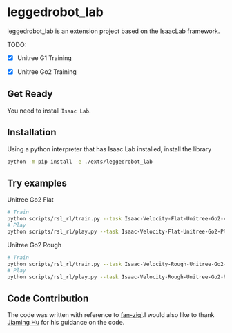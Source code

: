 # leggedrobot_lab

leggedrobot_lab is an extension project based on the IsaacLab framework. 

TODO:
- [x] Unitree G1 Training
- [x] Unitree Go2 Training



## Get Ready

You need to install `Isaac Lab`.

## Installation

Using a python interpreter that has Isaac Lab installed, install the library

```bash
python -m pip install -e ./exts/leggedrobot_lab
```

## Try examples

Unitree Go2 Flat

```bash
# Train
python scripts/rsl_rl/train.py --task Isaac-Velocity-Flat-Unitree-Go2-v0 --headless
# Play
python scripts/rsl_rl/play.py --task Isaac-Velocity-Flat-Unitree-Go2-Play-v0
```

Unitree Go2 Rough

```bash
# Train
python scripts/rsl_rl/train.py --task Isaac-Velocity-Rough-Unitree-Go2-v0 --headless
# Play
python scripts/rsl_rl/play.py --task Isaac-Velocity-Rough-Unitree-Go2-Play-v0
```



## Code Contribution
The code was written with reference to [fan-ziqi](https://github.com/fan-ziqi/robot_lab).I would also like to thank [Jiaming Hu](https://jih189.github.io/isaaclab_project) for his guidance on the code.

